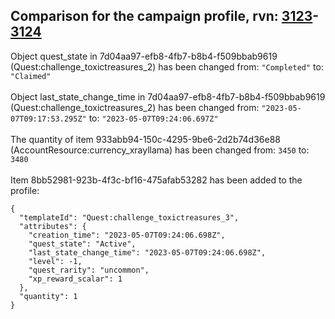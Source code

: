 ## Comparison for the campaign profile, rvn: [3123](https://github.com/PRO100KatYT/FortniteProfileRevisions/tree/main/profiles/campaign/3123%20campaign.json)-[3124](https://github.com/PRO100KatYT/FortniteProfileRevisions/tree/main/profiles/campaign/3124%20campaign.json)

Object quest_state in 7d04aa97-efb8-4fb7-b8b4-f509bbab9619 (Quest:challenge_toxictreasures_2) has been changed from: `"Completed"` to: `"Claimed"`
<br><br>
Object last_state_change_time in 7d04aa97-efb8-4fb7-b8b4-f509bbab9619 (Quest:challenge_toxictreasures_2) has been changed from: `"2023-05-07T09:17:53.295Z"` to: `"2023-05-07T09:24:06.697Z"`
<br><br>
The quantity of item 933abb94-150c-4295-9be6-2d2b74d36e88 (AccountResource:currency_xrayllama) has been changed from: `3450` to: `3480`
<br><br>
Item 8bb52981-923b-4f3c-bf16-475afab53282 has been added to the profile:

```
{
  "templateId": "Quest:challenge_toxictreasures_3",
  "attributes": {
    "creation_time": "2023-05-07T09:24:06.698Z",
    "quest_state": "Active",
    "last_state_change_time": "2023-05-07T09:24:06.698Z",
    "level": -1,
    "quest_rarity": "uncommon",
    "xp_reward_scalar": 1
  },
  "quantity": 1
}
```

<br><br>
